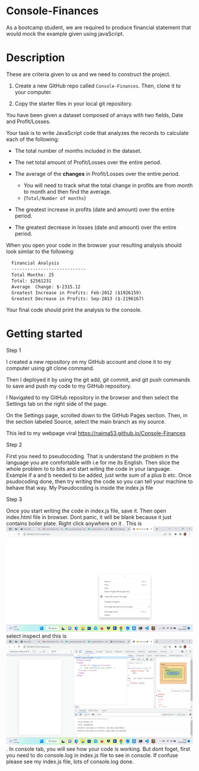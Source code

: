 # Console-Finances
As a bootcamp student, we are required to produce financial statement that would mock the example given using javaScript.

# Description

These are criteria given to us and we need to construct the project.

1. Create a new GitHub repo called `Console-Finances`. Then, clone it to your computer.

2. Copy the starter files in your local git repository.
   
You have been given a dataset composed of arrays with two fields, Date and Profit/Losses.

Your task is to write JavaScript code that analyzes the records to calculate each of the following:

* The total number of months included in the dataset.

* The net total amount of Profit/Losses over the entire period.

* The average of the **changes** in Profit/Losses over the entire period.
  * You will need to track what the total change in profits are from month to month and then find the average.
  * (`Total/Number of months`)

* The greatest increase in profits (date and amount) over the entire period.

* The greatest decrease in losses (date and amount) over the entire period.

When you open your code in the browser your resulting analysis should look similar to the following:

```text
  Financial Analysis
  ----------------------------
  Total Months: 25
  Total: $2561231
  Average  Change: $-2315.12
  Greatest Increase in Profits: Feb-2012 ($1926159)
  Greatest Decrease in Profits: Sep-2013 ($-2196167)
  ```

Your final code should print the analysis to the console.

# Getting started

Step 1

I created a new repository on my GitHub account and clone it to my computer using git clone command.

Then I deployed it by using the git add, git commit, and git push commands to save and push my code to my GitHub repository.

I Navigated to my GitHub repository in the browser and then select the Settings tab on the right side of the page.

On the Settings page, scrolled down to the GitHub Pages section. Then, in the section labeled Source, select the main branch as my source.

This led to my webpage viral https://najma53.github.io/Console-Finances

Step 2

First you need to pseudocoding. That is understand the problem in the language you are comfortable with i.e for me its English. Then slice the whole problem to to bits and start witing the code in your language. Example if a and b needed to be added, just write sum of a plus b etc. Once psudocoding done, then try writing the code so you can tell your machine to behave that way. My Pseudocoding is inside the index.js file 

Step 3

Once you start writing the code in index.js file, save it. Then open index.html file in browser. Dont panic, it will be blank because it just contains boiler plate. Right click anywhere on it . This is ![what you should see](./images/inspect.png) select inspect and this is ![what you should see](./images/console.png). In console tab, you will see how your code is working. But dont foget, first you need to do console.log in index.js file to see in console. If confuse please see my index.js file, lots of console.log done.
